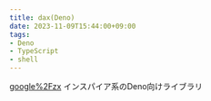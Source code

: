```yaml
---
title: dax(Deno)
date: 2023-11-09T15:44:00+09:00
tags:
- Deno
- TypeScript
- shell
---
```


[google%2Fzx](note/google%2Fzx.md) インスパイア系のDeno向けライブラリ
